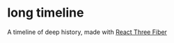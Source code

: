 # long timeline

A timeline of deep history, made with [React Three Fiber](https://r3f.docs.pmnd.rs/getting-started/introduction)


